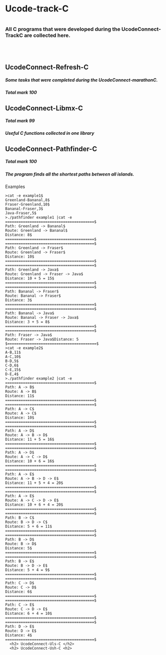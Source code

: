 <h1> Ucode-track-C <h1>

  <h3>All C programs that were developed during the UcodeConnect-TrackC are collected here.</h3>

  <br /> <br />
  <h2> UcodeConnect-Refresh-C </h2>
  <h5>Some tasks that were completed during the UcodeConnect-marathonC.</h5>
  <h5>Total mark 100</h5>
  <h2> UcodeConnect-Libmx-C </h2>
  <h5>Total mark 99</h5>
  <h5>Useful C functions collected in one library</h5>
  <h2> UcodeConnect-Pathfinder-C </h2>
  <h5>Total mark 100</h5>
  <h5>The program finds all the shortest paths between all islands.</h5>

Examples

```
>cat -e example1$
Greenland-Bananal,8$
Fraser-Greenland,10$
Bananal-Fraser,3$
Java-Fraser,5$
>./pathfinder example1 |cat -e
========================================$
Path: Greenland -> Bananal$
Route: Greenland -> Bananal$
Distance: 8$
========================================$
========================================$
Path: Greenland -> Fraser$
Route: Greenland -> Fraser$
Distance: 10$
========================================$
========================================$
Path: Greenland -> Java$
Route: Greenland -> Fraser -> Java$
Distance: 10 + 5 = 15$
========================================$
========================================$
Path: Bananal -> Fraser$
Route: Bananal -> Fraser$
Distance: 3$
========================================$
========================================$
Path: Bananal -> Java$
Route: Bananal -> Fraser -> Java$
Distance: 3 + 5 = 8$
========================================$
========================================$
Path: Fraser -> Java$
Route: Fraser -> Java$Distance: 5
$========================================$
>cat -e example2$
A-B,11$
A-C,10$
B-D,5$
C-D,6$
C-E,15$
D-E,4$
>./pathfinder example2 |cat -e
========================================$
Path: A -> B$
Route: A -> B$
Distance: 11$
========================================$
========================================$
Path: A -> C$
Route: A -> C$
Distance: 10$
========================================$
========================================$
Path: A -> D$
Route: A -> B -> D$
Distance: 11 + 5 = 16$
========================================$
========================================$
Path: A -> D$
Route: A -> C -> D$
Distance: 10 + 6 = 16$
========================================$
========================================$
Path: A -> E$
Route: A -> B -> D -> E$
Distance: 11 + 5 + 4 = 20$
========================================$
========================================$
Path: A -> E$
Route: A -> C -> D -> E$
Distance: 10 + 6 + 4 = 20$
========================================$
========================================$
Path: B -> C$
Route: B -> D -> C$
Distance: 5 + 6 = 11$
========================================$
========================================$
Path: B -> D$
Route: B -> D$
Distance: 5$
========================================$
========================================$
Path: B -> E$
Route: B -> D -> E$
Distance: 5 + 4 = 9$
========================================$
========================================$
Path: C -> D$
Route: C -> D$
Distance: 6$
========================================$
========================================$
Path: C -> E$
Route: C -> D -> E$
Distance: 6 + 4 = 10$
========================================$
========================================$
Path: D -> E$
Route: D -> E$
Distance: 4$
========================================$
  <h2> UcodeConnect-Uls-C </h2>
  <h2> UcodeConnect-Ush-C <h2>
